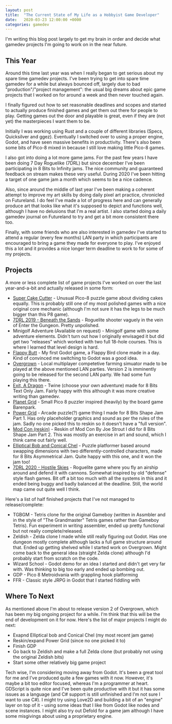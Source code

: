 ```yaml
---
layout: post
title:  "The Current State of My Life as a Hobbyist Game Developer"
date:   2020-03-23 12:00:00 +0000
categories: gamedev
---
```


I'm writing this blog post largely to get my brain in order and decide what gamedev projects I'm going to work on in the near future.

## This Year

Around this time last year was when I really began to get serious about my spare time gamedev projects. I've been trying to get into spare time gamedev for a while but always bounced off, largely due to bad "production"/"project management": the usual big dreams about epic game projects that I worked on for around a week and then never touched again.

I finally figured out how to set reasonable deadlines and scopes and started to actually produce finished games and get them out there for people to play. Getting games out the door and playable is great, even if they are (not yet) the masterpieces I want them to be.

Initially I was working using Rust and a couple of different libraries (Specs, Quicksilver and ggez). Eventually I switched over to using a proper engine, Godot, and have seen massive benefits in productivity. There's also been some bits of Pico-8 mixed in because I still love making little Pico-8 games.

I also got into doing a lot more game jams. For the past few years I have been doing 7 Day Roguelike (7DRL) but since december I've been participating in 8 Bits to Infinity jams. The nice community and guaranteed feedback on stream makes these very useful. During 2020 I've been hitting a target of one game jam a month which seems to be a nice cadence.

Also, since around the middle of last year I've been making a coherent attempt to improve my art skills by doing daily pixel art practice, chronicled on Futureland. I do feel I've made a lot of progress here and can generally produce art that looks like what it's supposed to depict and functions well, although I have no delusions that I'm a real artist. I also started doing a daily gamedev journal on Futureland to try and get a bit more consistent there too.

Finally, with some friends who are also interested in gamedev I've started to attend a regular (every few months) LAN party in which participants are encouraged to bring a game they made for everyone to play. I've enjoyed this a lot and it provides a nice longer term deadline to work to for some of my projects.

## Projects
A more or less complete list of game projects I've worked on over the last year-and-a-bit and actually released in some form:

* [Super Cake Cutter](https://mechtoast.com/Pico-8-Carts/cakecut.html) - Unusual Pico-8 puzzle game about dividing cakes equally. This is probably still one of my most polished games with a nice original core mechanic (although I'm not sure it has the legs to be much bigger than this P8 game).
* [7DRL 2019 - Beneath the Sands](https://mrhthepie.itch.io/beneath-the-sands) - Roguelite shooter vaguely in the vein of Enter the Gungeon. Pretty unpolished.
* Minigolf Adventure (Available on request) - Minigolf game with some adventure elements. Didn't turn out how I originally envisaged it but did get two "releases" which worked with two full 18-hole courses. This is where I learned that level design is hard.
* [Flappy Butt](http://mechtoast.com/flappy_butt/) - My first Godot game, a Flappy Bird clone made in a day. Kind of convinced me switching to Godot was a good idea.
* [Overgrown](https://mrhthepie.itch.io/overgrown) - Local multiplayer competetive farming simuator made to be played at the above mentioned LAN parties. Version 2 is imminently going to be released for the second LAN party. We had some fun playing this there.
* [Exit, A Dragon](https://mrhthepie.itch.io/exit-a-dragon) - Twine (choose your own adventure) made for 8 Bits Text Only Jam. Fairly happy with this although it was more creative writing than gamedev.
* [Planet Grid](https://mechtoast.com/Pico-8-Carts/planet_grid.html) - Small Pico 8 puzzler inspired (heavily) by the board game Barenpark.
* [Power Grid](https://mrhthepie.itch.io/power-grid) - Arcade puzzle(?) game thing I made for 8 Bits Shape Jam Part 1. Has only placeholder graphics and sound as per the rules of the jam. Sadly no one picked this to reskin so it doesn't have a "full version".
* [Mod Con (reskin)](https://mrhthepie.itch.io/mod-con) - Reskin of Mod Con By Joe Strout I did for 8 Bits Shape Jam Part 2. This was mostly an exercise in art and sound, which I think came out fairly well.
* [Elliptical Bob and Conical Chel](https://mrhthepie.itch.io/elliptical-bob-and-conical-chel) - Puzzle platformer based around swapping dimensions with two differently-controlled characters, made for 8 Bits Asymmetrical Jam. Quite happy with this one, and it won the jam too!
* [7DRL 2020 - Hostile Skies](https://mrhthepie.itch.io/hostile-skies) - Roguelite game where you fly an airship around and defend it with cannons. Somewhat inspired by old "defense" style flash games. Bit off a bit too much with all the systems in this and it ended being buggy and badly balanced at the deadline. Still, the world map came out quite well I think.

Here's a list of half finished projects that I've not managed to release/complete:
* TGBGM - Tetris clone for the original Gameboy (written in Assmbler and in the style of "The Grandmaster" Tetris games rather than Gameboy Tetris). Fun experiment in writing assembler, ended up pretty functional but not really complete/released.
* Zeldish - Zelda clone I made while still really figuring out Godot. Has one dungeon mostly complete although lacks a full game structure around that. Ended up getting shelved while I started work on Overgrown. Might come back to the general idea (straight Zelda clone) although I'd probably start from scratch on the code.
* Wizard School - Godot demo for an idea I started and didn't get very far with. Was thinking to big too early and ended up bombing out.
* GDP - Pico 8 Metroidvania with grappling hook platforming
* FFR - Classic style JRPG in Godot that I started fiddling with

## Where To Next

As mentioned above I'm about to release version 2 of Overgrown, which has been my big ongoing project for a while. I'm think that this will be the end of development on it for now. Here's the list of major projects I might do next:

* Exapnd Elliptical bob and Conical Chel (my most recent jam game)
* Reskin/expand Power Grid (since no one picked it to)
* Finish GDP
* Go back to Zeldish and make a full Zelda clone (but probably not using the original Zeldish bits)
* Start some other relatively big game project

Tech wise, I'm considering moving away from Godot. It's been a great tool for me and I've produced quite a few games with it now. However, it's maybe a bit too editor focused, whereas I'm a programmer at heart. GDScript is quite nice and I've been quite productive with it but it has some issues as a language (and C# support is still unfinished and I'm not sure I want to use C#). I might try using Love2D and building a bit of an "engine" layer on top of it - using some ideas that I like from Godot like nodes and scene instances. I might also try out Defold for a game jam although I have some misgivings about using a proprietary engine.
